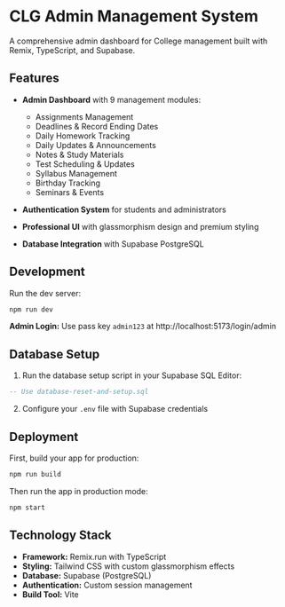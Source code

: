 # CLG Admin Management System

A comprehensive admin dashboard for College management built with Remix, TypeScript, and Supabase.

## Features

- **Admin Dashboard** with 9 management modules:
  - Assignments Management
  - Deadlines & Record Ending Dates
  - Daily Homework Tracking
  - Daily Updates & Announcements
  - Notes & Study Materials
  - Test Scheduling & Updates
  - Syllabus Management
  - Birthday Tracking
  - Seminars & Events

- **Authentication System** for students and administrators
- **Professional UI** with glassmorphism design and premium styling
- **Database Integration** with Supabase PostgreSQL

## Development

Run the dev server:

```sh
npm run dev
```

**Admin Login:** Use pass key `admin123` at http://localhost:5173/login/admin

## Database Setup

1. Run the database setup script in your Supabase SQL Editor:
```sql
-- Use database-reset-and-setup.sql
```

2. Configure your `.env` file with Supabase credentials

## Deployment

First, build your app for production:

```sh
npm run build
```

Then run the app in production mode:

```sh
npm start
```

## Technology Stack

- **Framework:** Remix.run with TypeScript
- **Styling:** Tailwind CSS with custom glassmorphism effects
- **Database:** Supabase (PostgreSQL)
- **Authentication:** Custom session management
- **Build Tool:** Vite
